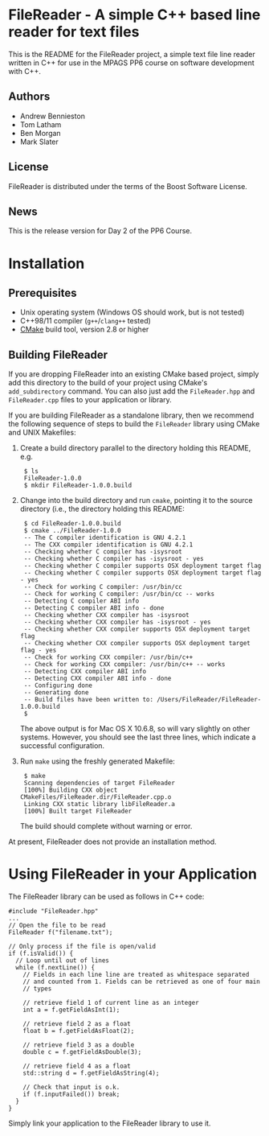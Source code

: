 FileReader - A simple C++ based line reader for text files
==========================================================
This is the README for the FileReader project, a simple text file line 
reader written in C++ for use in the MPAGS PP6 course on software 
development with C++.

Authors
-------
- Andrew Bennieston
- Tom Latham
- Ben Morgan
- Mark Slater

License
-------
FileReader is distributed under the terms of the Boost Software License.

News
----
This is the release version for Day 2 of the PP6 Course.

Installation
============
Prerequisites
-------------
- Unix operating system (Windows OS should work, but is not tested)
- C++98/11 compiler (`g++`/`clang++` tested)
- [CMake](http://www.cmake.org) build tool, version 2.8 or higher

Building FileReader
-------------------
If you are dropping FileReader into an existing CMake based project, simply
add this directory to the build of your project using CMake's 
`add_subdirectory` command. You can also just add the `FileReader.hpp`
and `FileReader.cpp` files to your application or library.

If you are building FileReader as a standalone library, then we recommend
the following sequence of steps to build the `FileReader` library using
CMake and UNIX Makefiles:

1. Create a build directory parallel to the directory holding this README,
e.g.

        $ ls
        FileReader-1.0.0
        $ mkdir FileReader-1.0.0.build

2. Change into the build directory and run `cmake`, pointing it to the 
source directory (i.e., the directory holding this README:

        $ cd FileReader-1.0.0.build
        $ cmake ../FileReader-1.0.0
        -- The C compiler identification is GNU 4.2.1
        -- The CXX compiler identification is GNU 4.2.1
        -- Checking whether C compiler has -isysroot
        -- Checking whether C compiler has -isysroot - yes
        -- Checking whether C compiler supports OSX deployment target flag
        -- Checking whether C compiler supports OSX deployment target flag - yes
        -- Check for working C compiler: /usr/bin/cc
        -- Check for working C compiler: /usr/bin/cc -- works
        -- Detecting C compiler ABI info
        -- Detecting C compiler ABI info - done
        -- Checking whether CXX compiler has -isysroot
        -- Checking whether CXX compiler has -isysroot - yes
        -- Checking whether CXX compiler supports OSX deployment target flag
        -- Checking whether CXX compiler supports OSX deployment target flag - yes
        -- Check for working CXX compiler: /usr/bin/c++
        -- Check for working CXX compiler: /usr/bin/c++ -- works
        -- Detecting CXX compiler ABI info
        -- Detecting CXX compiler ABI info - done
        -- Configuring done
        -- Generating done
        -- Build files have been written to: /Users/FileReader/FileReader-1.0.0.build
        $

    The above output is for Mac OS X 10.6.8, so will vary slightly on other 
    systems. However, you should see the last three lines, which indicate
    a successful configuration.

3. Run `make` using the freshly generated Makefile:

        $ make
        Scanning dependencies of target FileReader
        [100%] Building CXX object CMakeFiles/FileReader.dir/FileReader.cpp.o
        Linking CXX static library libFileReader.a
        [100%] Built target FileReader
       
    The build should complete without warning or error.

At present, FileReader does not provide an installation method.    

Using FileReader in your Application
====================================
The FileReader library can be used as follows in C++ code:

```
#include "FileReader.hpp"
...
// Open the file to be read
FileReader f("filename.txt");

// Only process if the file is open/valid
if (f.isValid()) {
  // Loop until out of lines
  while (f.nextLine()) {
    // Fields in each line line are treated as whitespace separated
    // and counted from 1. Fields can be retrieved as one of four main
    // types

    // retrieve field 1 of current line as an integer
    int a = f.getFieldAsInt(1);

    // retrieve field 2 as a float
    float b = f.getFieldAsFloat(2);

    // retrieve field 3 as a double
    double c = f.getFieldAsDouble(3);

    // retrieve field 4 as a float
    std::string d = f.getFieldAsString(4);

    // Check that input is o.k.
    if (f.inputFailed()) break;
  }
}
```

Simply link your application to the FileReader library to use it.

